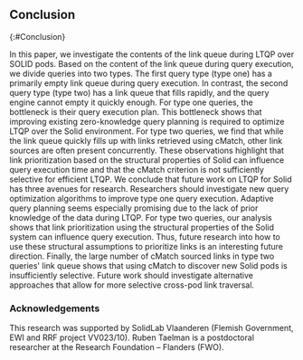 ## Conclusion
{:#Conclusion}

In this paper, we investigate the contents of the link queue during LTQP over SOLID pods. 
Based on the content of the link queue during query execution, we divide queries into two types. 
The first query type (type one) has a primarily empty link queue during query execution. 
In contrast, the second query type (type two) has a link queue that fills rapidly, and the query engine cannot empty it quickly enough. 
For type one queries, the bottleneck is their query execution plan. 
This bottleneck shows that improving existing zero-knowledge query planning is required to optimize LTQP over the Solid environment. 
For type two queries, we find that while the link queue quickly fills up with links retrieved using cMatch, other link sources are often present concurrently.
These observations highlight that link prioritization based on the structural properties of Solid can influence query execution time and that the cMatch criterion is not sufficiently selective for efficient LTQP. 
We conclude that future work on LTQP for Solid has three avenues for research. 
Researchers should investigate new query optimization algorithms to improve type one query execution. 
Adaptive query planning seems especially promising due to the lack of prior knowledge of the data during LTQP. 
For type two queries, our analysis shows that link prioritization using the structural properties of the Solid system can influence query execution. 
Thus, future research into how to use these structural assumptions to prioritize links is an interesting future direction. 
Finally, the large number of cMatch sourced links in type two queries' link queue shows that using cMatch to discover new Solid pods is insufficiently selective. 
Future work should investigate alternative approaches that allow for more selective cross-pod link traversal.

### Acknowledgements
This research was supported by SolidLab Vlaanderen (Flemish Government, EWI and RRF project VV023/10).
Ruben Taelman is a postdoctoral researcher at the Research Foundation – Flanders (FWO).
